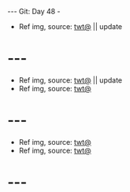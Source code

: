 
--- Git: Day 48 -

- Ref img, source: [twt@](https://x.com/TatsuyaBot/status/1812698318096708024) || update

# ---

- Ref img, source: [twt@](https://www.youtube.com/shorts/VrGjcgbjhy4) || update
- Ref img, source: [twt@](https://x.com/opdaiIy/status/1812292155110519086) 

# ---

- Ref img, source: [twt@](https://x.com/pewpiece/status/1812292777394241877)
- Ref img, source: [twt@](https://x.com/GAx5jx8Lsq4mBIn/status/1812403900940521802)

# ---
